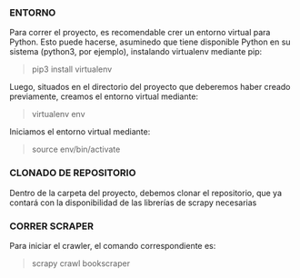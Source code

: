 ### ENTORNO

Para correr el proyecto, es recomendable crer un entorno virtual para Python. Esto puede hacerse, asuminedo que tiene disponible Python en su sistema (python3, por ejemplo), instalando virtualenv mediante pip:

> pip3 install virtualenv

Luego, situados en el directorio del proyecto que deberemos haber creado previamente, creamos el entorno virtual mediante:

> virtualenv env

Iniciamos el entorno virtual mediante:

> source env/bin/activate

### CLONADO DE REPOSITORIO
Dentro de la carpeta del proyecto, debemos clonar el repositorio, que ya contará con la disponibilidad de las librerías de scrapy necesarias


### CORRER SCRAPER

Para iniciar el crawler, el comando correspondiente es:

> scrapy crawl bookscraper